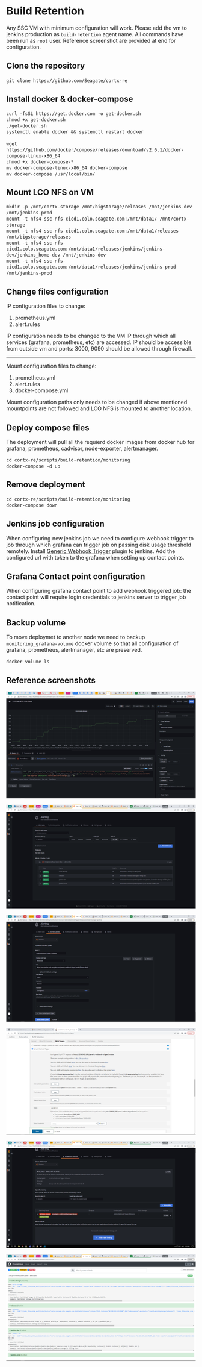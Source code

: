 # Build Retention

Any SSC VM with minimum configuration will work. Please add the vm to jenkins production as `build-retention` agent name. All commands have been run as `root` user. Reference screenshot are provided at end for configuration.

## Clone the repository

```
git clone https://github.com/Seagate/cortx-re
```

## Install docker & docker-compose

```
curl -fsSL https://get.docker.com -o get-docker.sh
chmod +x get-docker.sh
./get-docker.sh
systemctl enable docker && systemctl restart docker

wget https://github.com/docker/compose/releases/download/v2.6.1/docker-compose-linux-x86_64
chmod +x docker-compose-*
mv docker-compose-linux-x86_64 docker-compose
mv docker-compose /usr/local/bin/
```

## Mount LCO NFS on VM

```
mkdir -p /mnt/cortx-storage /mnt/bigstorage/releases /mnt/jenkins-dev /mnt/jenkins-prod
mount -t nfs4 ssc-nfs-cicd1.colo.seagate.com:/mnt/data1/ /mnt/cortx-storage
mount -t nfs4 ssc-nfs-cicd1.colo.seagate.com:/mnt/data1/releases /mnt/bigstorage/releases
mount -t nfs4 ssc-nfs-cicd1.colo.seagate.com:/mnt/data1/releases/jenkins/jenkins-dev/jenkins_home-dev /mnt/jenkins-dev
mount -t nfs4 ssc-nfs-cicd1.colo.seagate.com:/mnt/data1/releases/jenkins/jenkins-prod /mnt/jenkins-prod
```

## Change files configuration

IP configuration files to change:
1. prometheus.yml
2. alert.rules 

IP configuration needs to be changed to the VM IP through which all services (grafana, prometheus, etc) are accessed. IP should be accessible from outside vm and ports: 3000, 9090 should be allowed through firewall.  

---

Mount configuration files to change:
1. prometheus.yml
2. alert.rules 
3. docker-compose.yml

Mount configuration paths only needs to be changed if above mentioned mountpoints are not followed and LCO NFS is mounted to another location.

## Deploy compose files

The deployment will pull all the requierd docker images from docker hub for grafana, prometheus, cadvisor, node-exporter, alertmanager. 

```
cd cortx-re/scripts/build-retention/monitoring
docker-compose -d up
```

## Remove deployment

```
cd cortx-re/scripts/build-retention/monitoring
docker-compose down
```

## Jenkins job configuration

When configuring new jenkins job we need to configure webhook trigger to job through which grafana can trigger job on passing disk usage threshold remotely. Install [Generic Webhook Trigger](https://plugins.jenkins.io/generic-webhook-trigger/) plugin to jenkins. Add the configured url with token to the grafana when setting up contact points.

## Grafana Contact point configuration

When configuring grafana contact point to add webhook triggered job: the contact point will require login credentials to jenkins server to trigger job notification.

## Backup volume

To move deploymet to another node we need to backup `monitoring_grafana-volume` docker volume so that all configuration of grafana, prometheus, alertmanager, etc are preserved.

```
docker volume ls
```

## Reference screenshots

![Grafana Dashboard](./screenshots/graph-dashboard.PNG)

![Alert](./screenshots/alert.PNG)

![Notification](./screenshots/notification.PNG)

![Jenkins Webhook](./screenshots/webhook.PNG)

![Grafana Dashboard](./screenshots/notificationpolicies.PNG)

![Prometheus](./screenshots/prometheus.PNG)
